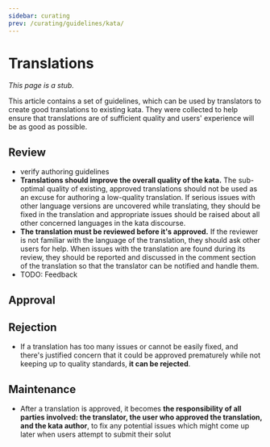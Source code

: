 ```yaml
---
sidebar: curating
prev: /curating/guidelines/kata/
---
```


# Translations

_This page is a stub._

This article contains a set of guidelines, which can be used by translators to create good translations to existing kata. They were collected to help ensure that translations are of sufficient quality and users' experience will be as good as possible.


## Review

- verify authoring guidelines
- **Translations should improve the overall quality of the kata.** The sub-optimal quality of existing, approved translations should not be used as an excuse for authoring a low-quality translation. If serious issues with other language versions are uncovered while translating, they should be fixed in the translation and appropriate issues should be raised about all other concerned languages in the kata discourse.
- **The translation must be reviewed before it's approved.** If the reviewer is not familiar with the language of the translation, they should ask other users for help.
When issues with the translation are found during its review, they should be reported and discussed in the comment section of the translation so that the translator can be notified and handle them.
- TODO: Feedback


## Approval


## Rejection

- If a translation has too many issues or cannot be easily fixed, and there's justified concern that it could be approved prematurely while not keeping up to quality standards, **it can be rejected**.


## Maintenance

- After a translation is approved, it becomes **the responsibility of all parties involved: the translator, the user who approved the translation, and the kata author**, to fix any potential issues which might come up later when users attempt to submit their solut






